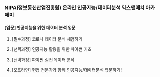 ### NIPA(정보통신산업진흥원) 온라인 인공지능/데이터분석 믹스앤매치 아카데미
 #### [입문] 인공지능을 위한 데이터 분석 입문
1. [필수과정] 코로나 데이터 분석 체험하기

2. [선택과정] 인공지능 활용을 위한 파이썬 기초
3. [선택과정] 파이썬 실전 데이터 분석
4. [오프라인] 현업 전문가와 함께 인공지능/데이터분석 입문하기!
